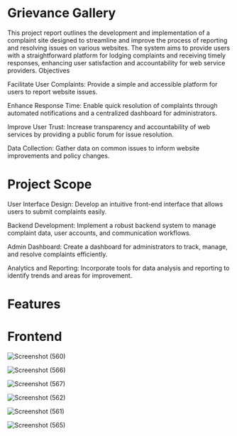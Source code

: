 # Grievance Gallery
This project report outlines the development and implementation of a complaint site designed to streamline and improve the process of reporting and resolving issues on various websites. The system aims to provide users with a straightforward platform for lodging complaints and receiving timely responses, enhancing user satisfaction and accountability for web service providers.
Objectives

Facilitate User Complaints: Provide a simple and accessible platform for users to report website issues.

Enhance Response Time: Enable quick resolution of complaints through automated notifications and a centralized dashboard for administrators.

Improve User Trust: Increase transparency and accountability of web services by providing a public forum for issue resolution.

Data Collection: Gather data on common issues to inform website improvements and policy changes.

# Project Scope

  User Interface Design: Develop an intuitive front-end interface that allows users to submit complaints easily.
  
  Backend Development: Implement a robust backend system to manage complaint data, user accounts, and communication workflows.
    
  Admin Dashboard: Create a dashboard for administrators to track, manage, and resolve complaints efficiently.
  
  Analytics and Reporting: Incorporate tools for data analysis and reporting to identify trends and areas for improvement.

# Features 

# Frontend

![Screenshot (560)](https://github.com/user-attachments/assets/62f6a836-2c90-43d2-a717-207cc092e72d)

![Screenshot (566)](https://github.com/user-attachments/assets/04ccb122-6ed8-4664-83c1-91df047638fa)

![Screenshot (567)](https://github.com/user-attachments/assets/9c2c992e-baa5-49a8-8d4a-3935244ec648)

![Screenshot (562)](https://github.com/user-attachments/assets/1198bd7c-e18a-4b2a-8229-0af1e1c02218)

![Screenshot (561)](https://github.com/user-attachments/assets/89cc2b01-d56a-436b-873d-b12d984d4194)

![Screenshot (565)](https://github.com/user-attachments/assets/1bfbfe48-03ad-48a8-91cd-63dee5e4e4b9)






